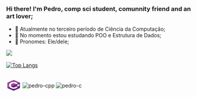 
### Hi there! I'm Pedro, comp sci student, comunnity friend and an art lover;

- 🔭 Atualmente no terceiro período de Ciência da Computação;
- 🌱 No momento estou estudando POO e Estrutura de Dados;
- 🦉 Pronomes: Ele/dele;

<div align="left">
  <a href="https://github.com/pluluc">
  <img height="180em" src="https://github-readme-stats.vercel.app/api?username=pluluc&show_icons=true&theme=tokyonight&include_all_commits=true&count_private=true"/>
</div>

[![Top Langs](https://github-readme-stats.vercel.app/api/top-langs/?username=pluluc)](https://github.com/anuraghazra/github-readme-stats)
  
<div style="display: inline_block"><br>
  <img align="center" alt="Rafa-Csharp" height="30" width="40" src="https://raw.githubusercontent.com/devicons/devicon/master/icons/csharp/csharp-original.svg">
  <img align="center" alt="pedro-cpp" height="30" width="40" src="https://cdn.jsdelivr.net/gh/devicons/devicon/icons/cplusplus/cplusplus-original.svg">
  <img align="center" alt="pedro-c" height="30" width="40" src="https://cdn.jsdelivr.net/gh/devicons/devicon/icons/c/c-original.svg">
</div>
  
